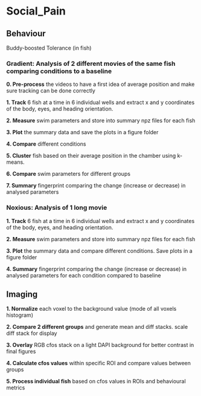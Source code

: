 # Social_Pain


## Behaviour 
Buddy-boosted Tolerance (in fish)

### Gradient: Analysis of 2 different movies of the same fish comparing conditions to a baseline 

**0. Pre-process** the videos to have a first idea of average position and make sure tracking can be done correctly 

**1. Track** 6 fish at a time in 6 individual wells and extract x and y coordinates of the body, eyes, and heading orientation. 

**2. Measure** swim parameters and store into summary npz files for each fish 

**3. Plot** the summary data and save the plots in a figure folder 

**4. Compare** different conditions

**5. Cluster** fish based on their average position in the chamber using k-means. 

**6. Compare** swim parameters for different groups

**7. Summary** fingerprint comparing the change (increase or decrease) in analysed parameters

### Noxious: Analysis of 1 long movie 

**1. Track** 6 fish at a time in 6 individual wells and extract x and y coordinates of the body, eyes, and heading orientation.

**2. Measure** swim parameters and store into summary npz files for each fish 

**3. Plot** the summary data and compare different conditions. Save plots in a figure folder 

**4. Summary** fingerprint comparing the change (increase or decrease) in analysed parameters for each condition compared to baseline

## Imaging

**1. Normalize** each voxel to the background value (mode of all voxels histogram)

**2. Compare 2 different groups** and generate mean and diff stacks. scale diff stack for display

**3. Overlay** RGB cfos stack on a light DAPI background for better contrast in final figures

**4. Calculate cfos values** within specific ROI and compare values between groups

**5. Process individual fish** based on cfos values in ROIs and behavioural metrics


